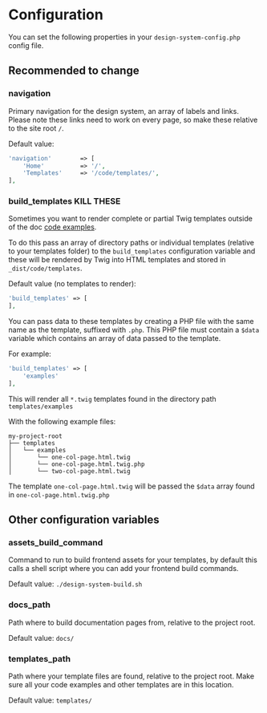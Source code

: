 # Configuration

You can set the following properties in your `design-system-config.php` config file.

## Recommended to change

### navigation

Primary navigation for the design system, an array of labels and links. Please note these
links need to work on every page, so make these relative to the site root `/`.

Default value:

```php
'navigation'        => [
    'Home'          => '/',
    'Templates'     => '/code/templates/',
],
```

### build_templates KILL THESE

Sometimes you want to render complete or partial Twig templates outside of the doc [code examples](writing-documentation.md#outputting-code-examples).

To do this pass an array of directory paths or individual templates (relative to your templates folder) to the
`build_templates` configuration variable and these will be rendered by Twig into HTML templates and stored in
`_dist/code/templates`.

Default value (no templates to render):

```php
'build_templates' => [
],
```

You can pass data to these templates by creating a PHP file with the same name as the template, suffixed with `.php`.
This PHP file must contain a `$data` variable which contains an array of data passed to the template.

For example:

```php
'build_templates' => [
    'examples'
],
```

This will render all `*.twig` templates found in the directory path `templates/examples`

With the following example files:

```
my-project-root
├── templates   
│   └── examples 
│       └── one-col-page.html.twig
│       └── one-col-page.html.twig.php
│       └── two-col-page.html.twig
```

The template `one-col-page.html.twig` will be passed the `$data` array found in `one-col-page.html.twig.php`

## Other configuration variables

### assets_build_command

Command to run to build frontend assets for your templates, by default this calls a shell script
where you can add your frontend build commands.

Default value: `./design-system-build.sh`

### docs_path

Path where to build documentation pages from, relative to the project root.

Default value: `docs/`

### templates_path

Path where your template files are found, relative to the project root. Make sure all your code examples 
and other templates are in this location.

Default value: `templates/`
